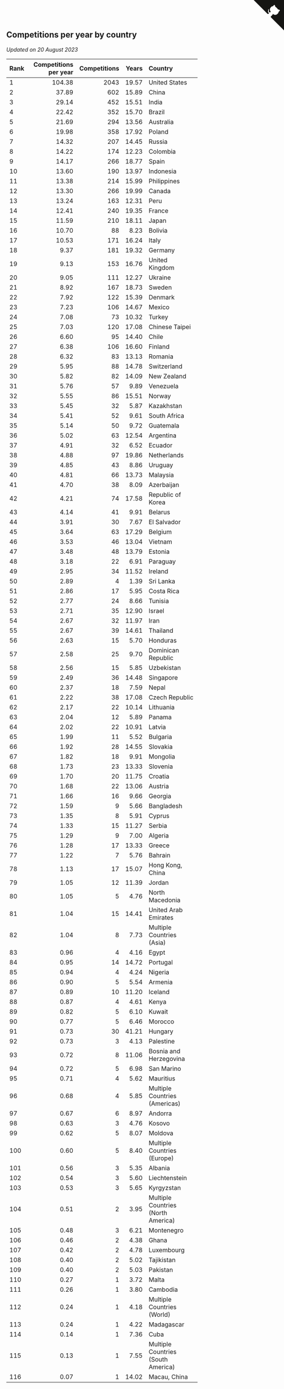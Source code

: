 ## Competitions per year by country

*Updated on 20 August 2023*

| Rank | Competitions per year | Competitions | Years | Country |
| :--- | ---: | ---: | ---: | :--- |
| 1 | 104.38 | 2043 | 19.57 | United States |
| 2 | 37.89 | 602 | 15.89 | China |
| 3 | 29.14 | 452 | 15.51 | India |
| 4 | 22.42 | 352 | 15.70 | Brazil |
| 5 | 21.69 | 294 | 13.56 | Australia |
| 6 | 19.98 | 358 | 17.92 | Poland |
| 7 | 14.32 | 207 | 14.45 | Russia |
| 8 | 14.22 | 174 | 12.23 | Colombia |
| 9 | 14.17 | 266 | 18.77 | Spain |
| 10 | 13.60 | 190 | 13.97 | Indonesia |
| 11 | 13.38 | 214 | 15.99 | Philippines |
| 12 | 13.30 | 266 | 19.99 | Canada |
| 13 | 13.24 | 163 | 12.31 | Peru |
| 14 | 12.41 | 240 | 19.35 | France |
| 15 | 11.59 | 210 | 18.11 | Japan |
| 16 | 10.70 | 88 | 8.23 | Bolivia |
| 17 | 10.53 | 171 | 16.24 | Italy |
| 18 | 9.37 | 181 | 19.32 | Germany |
| 19 | 9.13 | 153 | 16.76 | United Kingdom |
| 20 | 9.05 | 111 | 12.27 | Ukraine |
| 21 | 8.92 | 167 | 18.73 | Sweden |
| 22 | 7.92 | 122 | 15.39 | Denmark |
| 23 | 7.23 | 106 | 14.67 | Mexico |
| 24 | 7.08 | 73 | 10.32 | Turkey |
| 25 | 7.03 | 120 | 17.08 | Chinese Taipei |
| 26 | 6.60 | 95 | 14.40 | Chile |
| 27 | 6.38 | 106 | 16.60 | Finland |
| 28 | 6.32 | 83 | 13.13 | Romania |
| 29 | 5.95 | 88 | 14.78 | Switzerland |
| 30 | 5.82 | 82 | 14.09 | New Zealand |
| 31 | 5.76 | 57 | 9.89 | Venezuela |
| 32 | 5.55 | 86 | 15.51 | Norway |
| 33 | 5.45 | 32 | 5.87 | Kazakhstan |
| 34 | 5.41 | 52 | 9.61 | South Africa |
| 35 | 5.14 | 50 | 9.72 | Guatemala |
| 36 | 5.02 | 63 | 12.54 | Argentina |
| 37 | 4.91 | 32 | 6.52 | Ecuador |
| 38 | 4.88 | 97 | 19.86 | Netherlands |
| 39 | 4.85 | 43 | 8.86 | Uruguay |
| 40 | 4.81 | 66 | 13.73 | Malaysia |
| 41 | 4.70 | 38 | 8.09 | Azerbaijan |
| 42 | 4.21 | 74 | 17.58 | Republic of Korea |
| 43 | 4.14 | 41 | 9.91 | Belarus |
| 44 | 3.91 | 30 | 7.67 | El Salvador |
| 45 | 3.64 | 63 | 17.29 | Belgium |
| 46 | 3.53 | 46 | 13.04 | Vietnam |
| 47 | 3.48 | 48 | 13.79 | Estonia |
| 48 | 3.18 | 22 | 6.91 | Paraguay |
| 49 | 2.95 | 34 | 11.52 | Ireland |
| 50 | 2.89 | 4 | 1.39 | Sri Lanka |
| 51 | 2.86 | 17 | 5.95 | Costa Rica |
| 52 | 2.77 | 24 | 8.66 | Tunisia |
| 53 | 2.71 | 35 | 12.90 | Israel |
| 54 | 2.67 | 32 | 11.97 | Iran |
| 55 | 2.67 | 39 | 14.61 | Thailand |
| 56 | 2.63 | 15 | 5.70 | Honduras |
| 57 | 2.58 | 25 | 9.70 | Dominican Republic |
| 58 | 2.56 | 15 | 5.85 | Uzbekistan |
| 59 | 2.49 | 36 | 14.48 | Singapore |
| 60 | 2.37 | 18 | 7.59 | Nepal |
| 61 | 2.22 | 38 | 17.08 | Czech Republic |
| 62 | 2.17 | 22 | 10.14 | Lithuania |
| 63 | 2.04 | 12 | 5.89 | Panama |
| 64 | 2.02 | 22 | 10.91 | Latvia |
| 65 | 1.99 | 11 | 5.52 | Bulgaria |
| 66 | 1.92 | 28 | 14.55 | Slovakia |
| 67 | 1.82 | 18 | 9.91 | Mongolia |
| 68 | 1.73 | 23 | 13.33 | Slovenia |
| 69 | 1.70 | 20 | 11.75 | Croatia |
| 70 | 1.68 | 22 | 13.06 | Austria |
| 71 | 1.66 | 16 | 9.66 | Georgia |
| 72 | 1.59 | 9 | 5.66 | Bangladesh |
| 73 | 1.35 | 8 | 5.91 | Cyprus |
| 74 | 1.33 | 15 | 11.27 | Serbia |
| 75 | 1.29 | 9 | 7.00 | Algeria |
| 76 | 1.28 | 17 | 13.33 | Greece |
| 77 | 1.22 | 7 | 5.76 | Bahrain |
| 78 | 1.13 | 17 | 15.07 | Hong Kong, China |
| 79 | 1.05 | 12 | 11.39 | Jordan |
| 80 | 1.05 | 5 | 4.76 | North Macedonia |
| 81 | 1.04 | 15 | 14.41 | United Arab Emirates |
| 82 | 1.04 | 8 | 7.73 | Multiple Countries (Asia) |
| 83 | 0.96 | 4 | 4.16 | Egypt |
| 84 | 0.95 | 14 | 14.72 | Portugal |
| 85 | 0.94 | 4 | 4.24 | Nigeria |
| 86 | 0.90 | 5 | 5.54 | Armenia |
| 87 | 0.89 | 10 | 11.20 | Iceland |
| 88 | 0.87 | 4 | 4.61 | Kenya |
| 89 | 0.82 | 5 | 6.10 | Kuwait |
| 90 | 0.77 | 5 | 6.46 | Morocco |
| 91 | 0.73 | 30 | 41.21 | Hungary |
| 92 | 0.73 | 3 | 4.13 | Palestine |
| 93 | 0.72 | 8 | 11.06 | Bosnia and Herzegovina |
| 94 | 0.72 | 5 | 6.98 | San Marino |
| 95 | 0.71 | 4 | 5.62 | Mauritius |
| 96 | 0.68 | 4 | 5.85 | Multiple Countries (Americas) |
| 97 | 0.67 | 6 | 8.97 | Andorra |
| 98 | 0.63 | 3 | 4.76 | Kosovo |
| 99 | 0.62 | 5 | 8.07 | Moldova |
| 100 | 0.60 | 5 | 8.40 | Multiple Countries (Europe) |
| 101 | 0.56 | 3 | 5.35 | Albania |
| 102 | 0.54 | 3 | 5.60 | Liechtenstein |
| 103 | 0.53 | 3 | 5.65 | Kyrgyzstan |
| 104 | 0.51 | 2 | 3.95 | Multiple Countries (North America) |
| 105 | 0.48 | 3 | 6.21 | Montenegro |
| 106 | 0.46 | 2 | 4.38 | Ghana |
| 107 | 0.42 | 2 | 4.78 | Luxembourg |
| 108 | 0.40 | 2 | 5.02 | Tajikistan |
| 109 | 0.40 | 2 | 5.03 | Pakistan |
| 110 | 0.27 | 1 | 3.72 | Malta |
| 111 | 0.26 | 1 | 3.80 | Cambodia |
| 112 | 0.24 | 1 | 4.18 | Multiple Countries (World) |
| 113 | 0.24 | 1 | 4.22 | Madagascar |
| 114 | 0.14 | 1 | 7.36 | Cuba |
| 115 | 0.13 | 1 | 7.55 | Multiple Countries (South America) |
| 116 | 0.07 | 1 | 14.02 | Macau, China |


<a href="https://github.com/JustinTimeCuber/wca_statistics" class="github-corner" aria-label="View source on Github"><svg width="80" height="80" viewBox="0 0 250 250" style="fill:#151513; color:#fff; position: absolute; top: 0; border: 0; right: 0;" aria-hidden="true"><path d="M0,0 L115,115 L130,115 L142,142 L250,250 L250,0 Z"></path><path d="M128.3,109.0 C113.8,99.7 119.0,89.6 119.0,89.6 C122.0,82.7 120.5,78.6 120.5,78.6 C119.2,72.0 123.4,76.3 123.4,76.3 C127.3,80.9 125.5,87.3 125.5,87.3 C122.9,97.6 130.6,101.9 134.4,103.2" fill="currentColor" style="transform-origin: 130px 106px;" class="octo-arm"></path><path d="M115.0,115.0 C114.9,115.1 118.7,116.5 119.8,115.4 L133.7,101.6 C136.9,99.2 139.9,98.4 142.2,98.6 C133.8,88.0 127.5,74.4 143.8,58.0 C148.5,53.4 154.0,51.2 159.7,51.0 C160.3,49.4 163.2,43.6 171.4,40.1 C171.4,40.1 176.1,42.5 178.8,56.2 C183.1,58.6 187.2,61.8 190.9,65.4 C194.5,69.0 197.7,73.2 200.1,77.6 C213.8,80.2 216.3,84.9 216.3,84.9 C212.7,93.1 206.9,96.0 205.4,96.6 C205.1,102.4 203.0,107.8 198.3,112.5 C181.9,128.9 168.3,122.5 157.7,114.1 C157.9,116.9 156.7,120.9 152.7,124.9 L141.0,136.5 C139.8,137.7 141.6,141.9 141.8,141.8 Z" fill="currentColor" class="octo-body"></path></svg></a><style>.github-corner:hover .octo-arm{animation:octocat-wave 560ms ease-in-out}@keyframes octocat-wave{0%,100%{transform:rotate(0)}20%,60%{transform:rotate(-25deg)}40%,80%{transform:rotate(10deg)}}@media (max-width:500px){.github-corner:hover .octo-arm{animation:none}.github-corner .octo-arm{animation:octocat-wave 560ms ease-in-out}}</style>
